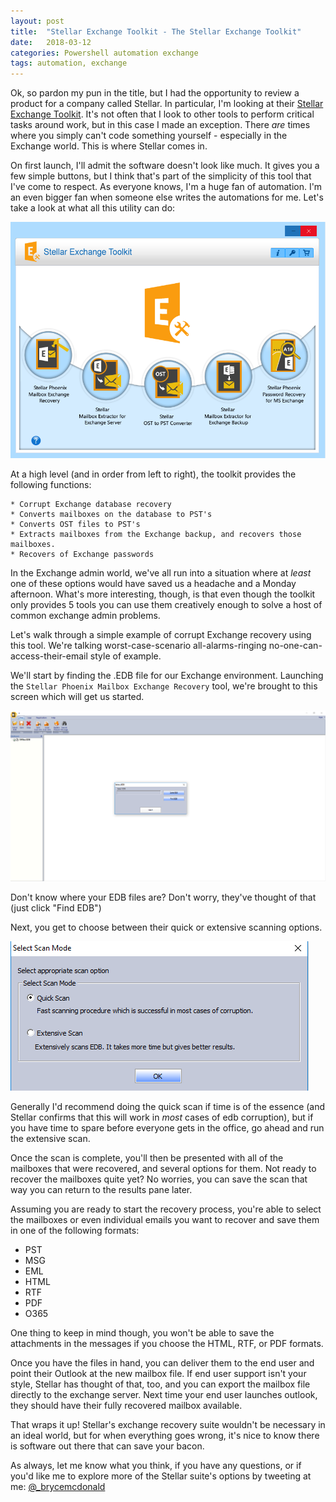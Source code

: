 ```yaml
---
layout: post
title:  "Stellar Exchange Toolkit - The Stellar Exchange Toolkit"
date:   2018-03-12
categories: Powershell automation exchange
tags: automation, exchange
---
```


Ok, so pardon my pun in the title, but I had the opportunity to review a product for a company called Stellar.  In particular, I'm looking at their [Stellar Exchange Toolkit](https://www.stellarinfo.com/email-tools/exchange-toolkit.php).  It's not often that I look to other tools to perform critical tasks around work, but in this case I made an exception.  There *are* times where you simply can't code something yourself - especially in the Exchange world.  This is where Stellar comes in.

On first launch, I'll admit the software doesn't look like much.  It gives you a few simple buttons, but I think that's part of the simplicity of this tool that I've come to respect.  As everyone knows, I'm a huge fan of automation.  I'm an even bigger fan when someone else writes the automations for me.  Let's take a look at what all this utility can do:

![Screen Shot 2018-03-12 at 04.18.20 PM](/images/stellar/GUI.jpg)

At a high level (and in order from left to right), the toolkit provides the following functions:

    * Corrupt Exchange database recovery
    * Converts mailboxes on the database to PST's
    * Converts OST files to PST's
    * Extracts mailboxes from the Exchange backup, and recovers those mailboxes.
    * Recovers of Exchange passwords


In the Exchange admin world, we've all run into a situation where at *least* one of these options would have saved us a headache and a Monday afternoon.  What's more interesting, though, is that even though the toolkit only provides 5 tools you can use them creatively enough to solve a host of common exchange admin problems.

Let's walk through a simple example of corrupt Exchange recovery using this tool.  We're talking worst-case-scenario all-alarms-ringing no-one-can-access-their-email style of example.

We'll start by finding the .EDB file for our Exchange environment.  Launching the `Stellar Phoenix Mailbox Exchange Recovery` tool, we're brought to this screen which will get us started.  

![Screen Shot 2018-03-12 at 04.35.15 PM](/images/stellar/Select.jpg)

Don't know where your EDB files are?  Don't worry, they've thought of that (just click "Find EDB")

Next, you get to choose between their quick or extensive scanning options.

![Screen Shot 2018-03-12 at 4.38.19 PM](/images/stellar/Scan.jpg)

Generally I'd recommend doing the quick scan if time is of the essence (and Stellar confirms that this will work in *most* cases of edb corruption), but if you have time to spare before everyone gets in the office, go ahead and run the extensive scan.

Once the scan is complete, you'll then be presented with all of the mailboxes that were recovered, and several options for them.  Not ready to recover the mailboxes quite yet?  No worries, you can save the scan that way you can return to the results pane later.

Assuming you are ready to start the recovery process, you're able to select the mailboxes or even individual emails you want to recover and save them in one of the following formats:

* PST
* MSG
* EML
* HTML
* RTF
* PDF
* O365

One thing to keep in mind though, you won't be able to save the attachments in the messages if you choose the HTML, RTF, or PDF formats.

Once you have the files in hand, you can deliver them to the end user and point their Outlook at the new mailbox file.  If end user support isn't your style, Stellar has thought of that, too, and you can export the mailbox file directly to the exchange server.  Next time your end user launches outlook, they should have their fully recovered mailbox available.

That wraps it up!  Stellar's exchange recovery suite wouldn't be necessary in an ideal world, but for when everything goes wrong, it's nice to know there is software out there that can save your bacon.

As always, let me know what you think, if you have any questions, or if you'd like me to explore more of the Stellar suite's options by tweeting at me: [@_brycemcdonald](http://www.twitter.com/_brycemcdonald)